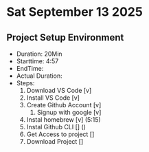 # Sat September 13 2025
## Project Setup Environment 
   - Duration: 20Min
   - Starttime: 4:57
   - EndTime: 
   - Actual Duration: 
   - Steps:
     1. Download VS Code [v]
     2. Install VS Code [v]
     3. Create Github Account [v]
        1. Signup with google [v]
     4. Instal homebrew [v] (5:15)
     5. Instal Github CLI [] ()
     6. Get Access to project []
     7. Download Project []

